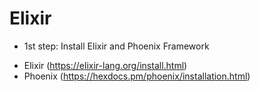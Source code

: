 # Elixir

* 1st step: Install Elixir and Phoenix Framework
- Elixir (https://elixir-lang.org/install.html)
- Phoenix (https://hexdocs.pm/phoenix/installation.html)
